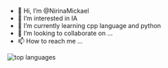 - 👋 Hi, I’m @NirinaMickael
- 👀 I’m interested in IA
- 🌱 I’m currently learning cpp language and python
- 💞️ I’m looking to collaborate on ...
- 📫 How to reach me ...

<!---
NirinaMickael/NirinaMickael is a ✨ special ✨ repository because its `README.md` (this file) appears on your GitHub profile.
You can click the Preview link to take a look at your changes.
--->
<td align="center"><img src="https://github-readme-stats.vercel.app/api/top-langs/?username=acf-patrick&theme=tokyonight&layout=compact&langs_count=5" alt="top languages"></td>
